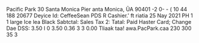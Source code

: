 Pacific Park 30 Santa Monica Pier anta Monica, ŨA 90401 -2 0- - ( 10 44 188 20677 Deyice Id: CeffeeSean PDS R Cashier.' ft riatia 25 Nay 2021 PH 1 1 large Ice lea Black Sabtctal: Sales Tax 2: Tatal: Paid Haster Card; Change Dae DSS: 3.50 I 0 3.50 0.36 3 3 0.00 Tliaak taa! awa.PacPark.caa 230 300 35 3